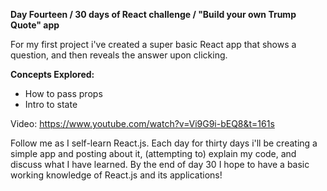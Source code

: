 **Day Fourteen / 30 days of React challenge / "Build your own Trump Quote" app**

For my first project i've created a super basic React app that shows a question, and then reveals the answer upon clicking.

**Concepts Explored:**
- How to pass props
- Intro to state

Video: https://www.youtube.com/watch?v=Vi9G9i-bEQ8&t=161s

Follow me as I self-learn React.js. Each day for thirty days i'll be creating a simple app and posting about it, (attempting to) explain my code, and discuss what I have learned. By the end of day 30 I hope to have a basic working knowledge of React.js and its applications!
